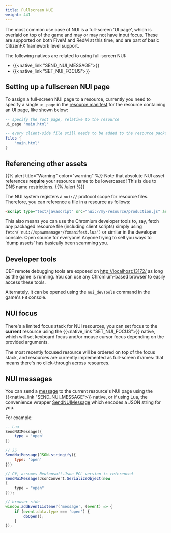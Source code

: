 ```yaml
---
title: Fullscreen NUI
weight: 441
---
```


The most common use case of NUI is a full-screen 'UI page', which is overlaid on top of the game and may or may not have
input focus. These are supported on both FiveM and RedM at this time, and are part of basic CitizenFX framework level
support.

The following natives are related to using full-screen NUI:

* {{<native_link "SEND_NUI_MESSAGE">}}
* {{<native_link "SET_NUI_FOCUS">}}

## Setting up a fullscreen NUI page
To assign a full-screen NUI page to a resource, currently you need to specify a single `ui_page` in the
[resource manifest][resource-manifest] for the resource containing an UI page, like shown below:

```lua
-- specify the root page, relative to the resource
ui_page 'main.html'

-- every client-side file still needs to be added to the resource packfile!
files {
    'main.html'
}
```

## Referencing other assets
{{% alert title="Warning" color="warning" %}}
Note that absolute NUI asset references **require** your resource name to be lowercased! This is due to DNS name
restrictions.
{{% /alert %}}

The NUI system registers a `nui://` protocol scope for resource files. Therefore, you can reference a file in a resource
as follows:

```html
<script type="text/javascript" src="nui://my-resource/production.js" async></script>
```

This also means you can use the Chromium developer tools to, say, fetch _any_ packaged resource file (including client
scripts) simply using `fetch('nui://spawnmanager/fxmanifest.lua')` or similar in the developer console. Open source for
everyone! Anyone trying to sell you ways to 'dump assets' has basically been scamming you.

<!-- #GAMETODO: block this? but then we'll get NUI bypasses.. eww -->

## Developer tools
CEF remote debugging tools are exposed on [http://localhost:13172/](http://localhost:13172/) as long as the game is
running. You can use any Chromium-based browser to easily access these tools.

Alternately, it can be opened using the `nui_devTools` command in the game's <kbd>F8</kbd> console.

## NUI focus
There's a limited focus stack for NUI resources, you can set focus to the **current** resource using the
{{<native_link "SET_NUI_FOCUS">}} native, which will set keyboard focus and/or mouse cursor focus depending on the
provided arguments.

The most recently focused resource will be ordered on top of the focus stack, and resources are currently implemented
as full-screen iframes: that means there's no click-through across resources.

## NUI messages
You can send a [message][mdn-messages] to the current resource's NUI page using the {{<native_link "SEND_NUI_MESSAGE">}}
native, or if using Lua, the convenience wrapper [SendNUIMessage][send-nui-message] which encodes a JSON string for you.

For example:

```lua
-- Lua
SendNUIMessage({
    type = 'open'
})
```

```js
// JS
SendNuiMessage(JSON.stringify({
    type: 'open'
}))
```

```csharp
// C#, assumes Newtonsoft.Json PCL version is referenced
SendNuiMessage(JsonConvert.SerializeObject(new
{
    type = "open"
}));
```

```js
// browser side
window.addEventListener('message', (event) => {
    if (event.data.type === 'open') {
        doOpen();
    }
});
```

[mdn-messages]: https://developer.mozilla.org/en-US/docs/Web/API/Window/postMessage#The_dispatched_event
[send-nui-message]: /docs/scripting-reference/runtimes/lua/functions/SendNUIMessage
[resource-manifest]: /docs/scripting-reference/resource-manifest/resource-manifest
